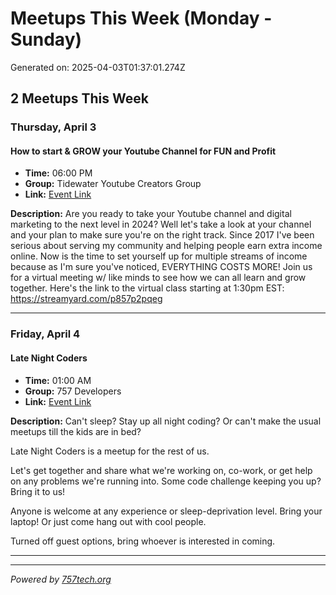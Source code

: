 # Meetups This Week (Monday - Sunday)

Generated on: 2025-04-03T01:37:01.274Z

## 2 Meetups This Week

### Thursday, April 3

#### How to start & GROW your Youtube Channel for FUN and Profit

- **Time:** 06:00 PM
- **Group:** Tidewater Youtube Creators Group
- **Link:** [Event Link](https://www.meetup.com/tidewater-youtube-creators-group/events/305698049/)

**Description:**
Are you ready to take your Youtube channel and digital marketing to the next level in 2024? Well let's take a look at your channel and your plan to make sure you're on the right track.
Since 2017 I've been serious about serving my community and helping people earn extra income online. Now is the time to set yourself up for multiple streams of income because as I'm sure you've noticed, EVERYTHING COSTS MORE!
Join us for a virtual meeting w/ like minds to see how we can all learn and grow together. Here's the link to the virtual class starting at 1:30pm EST: https://streamyard.com/p857p2pqeg

---

### Friday, April 4

#### Late Night Coders

- **Time:** 01:00 AM
- **Group:** 757 Developers
- **Link:** [Event Link](https://www.meetup.com/757dev/events/306905547/)

**Description:**
Can't sleep? Stay up all night coding? Or can't make the usual meetups till the kids are in bed?

Late Night Coders is a meetup for the rest of us.

Let's get together and share what we're working on, co-work, or get help on any problems we're running into. Some code challenge keeping you up? Bring it to us!

Anyone is welcome at any experience or sleep-deprivation level. Bring your laptop! Or just come hang out with cool people.

Turned off guest options, bring whoever is interested in coming.

---



---

*Powered by [757tech.org](https://757tech.org)*